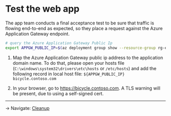 # Test the web app

The app team conducts a final acceptance test to be sure that traffic is flowing end-to-end as expected, so they place a request against the Azure Application Gateway endpoint.

```bash
# query the Azure Application Gateway Public Ip
export APPGW_PUBLIC_IP=$(az deployment group show --resource-group rg-enterprise-networking-spokes -n spoke-BU0001A0008 --query properties.outputs.appGwPublicIpAddress.value -o tsv)
```

1. Map the Azure Application Gateway public ip address to the application domain name. To do that, please open your hosts file (`C:\windows\system32\drivers\etc\hosts` or `/etc/hosts`) and add the following record in local host file:
`${APPGW_PUBLIC_IP} bicycle.contoso.com`

1. In your browser, go to <https://bicycle.contoso.com>. A TLS warning will be present, due to using a self-signed cert.
---
-> Navigate: [Cleanup](./10-cleanup.md)
